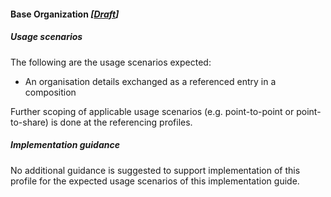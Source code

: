 #### Base Organization *[[Draft](http://hl7.org/fhir/stu3/valueset-publication-status.html)]*

##### Usage scenarios
The following are the usage scenarios expected:

* An organisation details exchanged as a referenced entry in a composition

Further scoping of applicable usage scenarios (e.g. point-to-point or point-to-share) is done at the referencing profiles.

##### Implementation guidance
No additional guidance is suggested to support implementation of this profile for the expected usage scenarios of this implementation guide.


